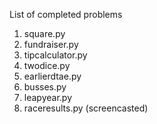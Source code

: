 List of completed problems

1. square.py
2. fundraiser.py
3. tipcalculator.py
4. twodice.py
5. earlierdtae.py
6. busses.py
7. leapyear.py
8. raceresults.py (screencasted)
